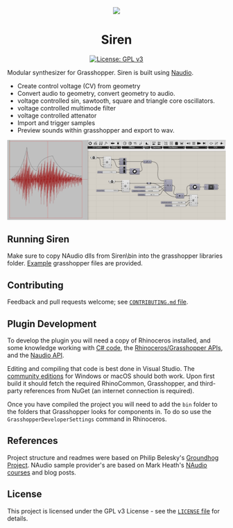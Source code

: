 <div align="center">
<img width=200 src="(https://github.com/AlasdairMott/Siren/blob/develop/documentation/logo.svg">

# Siren

[![License: GPL v3](https://img.shields.io/badge/License-GPL%20v3-blue.svg)](https://www.gnu.org/licenses/gpl-3.0)

</div>

Modular synthesizer for Grasshopper. Siren is built using [Naudio](https://github.com/naudio/NAudio).

- Create control voltage (CV) from geometry
- Convert audio to geometry, convert geometry to audio.
- voltage controlled sin, sawtooth, square and triangle core oscillators.
- voltage controlled multimode filter
- voltage controlled attenator
- Import and trigger samples
- Preview sounds within grasshopper and export to wav.

![grasshopper example](https://github.com/AlasdairMott/Siren/blob/develop/documentation/siren.jpg)

## Running Siren

Make sure to copy NAudio dlls from Siren\bin into the grasshopper libraries folder. [Example](https://github.com/AlasdairMott/Siren/blob/develop/Examples) grasshopper files are provided.

## Contributing

Feedback and pull requests welcome; see [`CONTRIBUTING.md` file](https://github.com/AlasdairMott/Siren/blob/develop/.github/CONTRIBUTING.md).

## Plugin Development

To develop the plugin you will need a copy of Rhinoceros installed, and some knowledge working with [C# code](https://docs.microsoft.com/en-us/dotnet/csharp/), the [Rhinoceros/Grasshopper APIs](http://developer.rhino3d.com), and the [Naudio  API](https://github.com/naudio/NAudio).

Editing and compiling that code is best done in Visual Studio. The [community editions](https://www.visualstudio.com) for Windows or macOS should both work. Upon first build it should fetch the required RhinoCommon, Grasshopper, and third-party references from NuGet (an internet connection is required).

Once you have compiled the project you will need to add the `bin` folder to the folders that Grasshopper looks for components in. To do so use the `GrasshopperDeveloperSettings` command in Rhinoceros.

## References

Project structure and readmes were based on Philip Belesky's  [Groundhog Project](https://github.com/philipbelesky/groundhog#readme). NAudio sample provider's are based on Mark Heath's [NAudio courses](https://www.pluralsight.com/courses/audio-programming-naudio) and blog posts.

## License

This project is licensed under the GPL v3 License - see the [`LICENSE` file](https://github.com/AlasdairMott/Siren/blob/develop/.github/LICENSE) for details.
